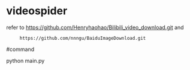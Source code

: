 # videospider

refer to https://github.com/Henryhaohao/Bilibili_video_download.git  and
         
         https://github.com/nnngu/BaiduImageDownload.git

#command

python main.py
